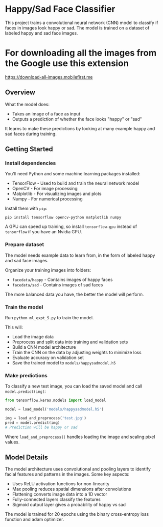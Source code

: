 # Happy/Sad Face Classifier

This project trains a convolutional neural network (CNN) model to classify if faces in images look happy or sad. The model is trained on a dataset of labeled happy and sad face images.

# For downloading all the images from the Google use this extension
https://download-all-images.mobilefirst.me
## Overview

What the model does:

- Takes an image of a face as input
- Outputs a prediction of whether the face looks "happy" or "sad"

It learns to make these predictions by looking at many example happy and sad faces during training.

## Getting Started

### Install dependencies

You'll need Python and some machine learning packages installed:

- TensorFlow - Used to build and train the neural network model
- OpenCV - For image processing
- Matplotlib - For visualizing images and plots
- Numpy - For numerical processing

Install them with `pip`:

```
pip install tensorflow opencv-python matplotlib numpy
``` 

A GPU can speed up training, so install `tensorflow-gpu` instead of `tensorflow` if you have an Nvidia GPU.

### Prepare dataset

The model needs example data to learn from, in the form of labeled happy and sad face images.

Organize your training images into folders:

- `facedata/happy` - Contains images of happy faces
- `facedata/sad` - Contains images of sad faces

The more balanced data you have, the better the model will perform. 

### Train the model

Run `python ml_expt_5.py` to train the model.

This will:

- Load the image data
- Preprocess and split data into training and validation sets 
- Build a CNN model architecture
- Train the CNN on the data by adjusting weights to minimize loss 
- Evaluate accuracy on validation set
- Save the trained model to `models/happysadmodel.h5`

### Make predictions

To classify a new test image, you can load the saved model and call `model.predict(img)`:

```python
from tensorflow.keras.models import load_model

model = load_model('models/happysadmodel.h5')

img = load_and_preprocess('test.jpg')
pred = model.predict(img) 
# Prediction will be happy or sad
```

Where `load_and_preprocess()` handles loading the image and scaling pixel values.

## Model Details

The model architecture uses convolutional and pooling layers to identify facial features and patterns in the images. Some key aspects:

- Uses ReLU activation functions for non-linearity
- Max pooling reduces spatial dimensions after convolutions 
- Flattening converts image data into a 1D vector 
- Fully-connected layers classify the features
- Sigmoid output layer gives a probability of happy vs sad

The model is trained for 20 epochs using the binary cross-entropy loss function and adam optimizer.
